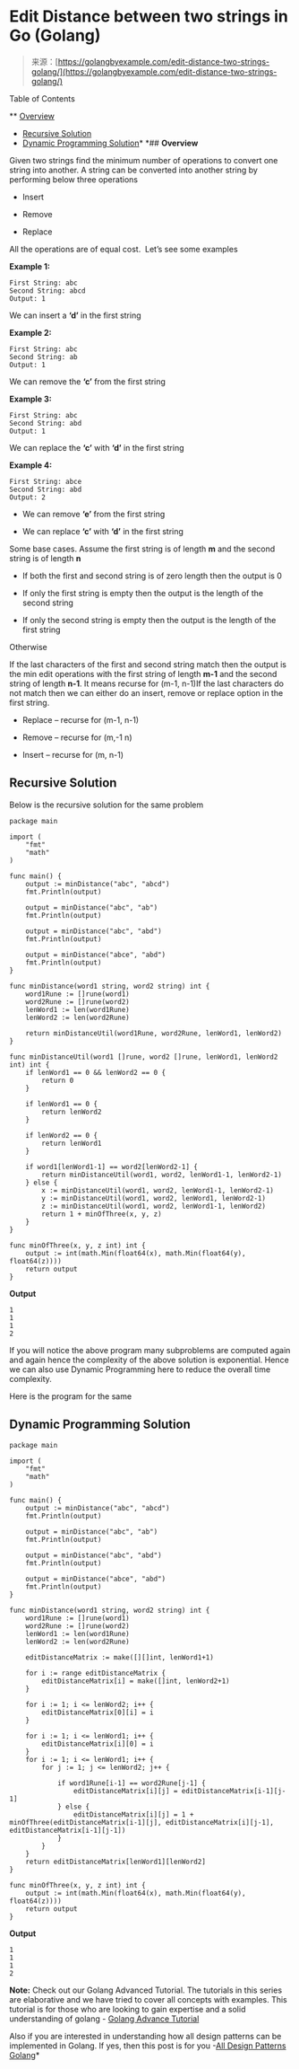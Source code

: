<!--yml
category: 未分类
date: 2024-10-13 06:44:43
-->

# Edit Distance between two strings in Go (Golang)

> 来源：[https://golangbyexample.com/edit-distance-two-strings-golang/](https://golangbyexample.com/edit-distance-two-strings-golang/)

Table of Contents

 **   [Overview](#Overview "Overview")
*   [Recursive Solution](#Recursive_Solution "Recursive Solution")
*   [Dynamic Programming Solution](#Dynamic_Programming_Solution "Dynamic Programming Solution")*  *## **Overview**

Given two strings find the minimum number of operations to convert one string into another. A string can be converted into another string by performing below three operations

*   Insert

*   Remove

*   Replace

All the operations are of equal cost.  Let’s see some examples

**Example 1:**

```
First String: abc
Second String: abcd
Output: 1
```

We can insert a **‘d’** in the first string

**Example 2:**

```
First String: abc
Second String: ab
Output: 1
```

We can remove the **‘c’** from the first string

**Example 3:**

```
First String: abc
Second String: abd
Output: 1
```

We can replace the **‘c’** with **‘d’** in the first string

**Example 4:**

```
First String: abce
Second String: abd
Output: 2
```

*   We can remove **‘e’** from the first string

*   We can replace **‘c’** with **‘d’** in the first string

Some base cases. Assume the first string is of length **m** and the second string is of length **n**

*   If both the first and second string is of zero length then the output is 0

*   If only the first string is empty then the output is the length of the second string

*   If only the second string is empty then the output is the length of the first string

Otherwise

If the last characters of the first and second string match then the output is the min edit operations with the first string of length **m-1** and the second string of length **n-1**. It means recurse for (m-1, n-1)If the last characters do not match then we can either do an insert, remove or replace option in the first string.

*   Replace – recurse for (m-1, n-1)

*   Remove – recurse for (m,-1 n)

*   Insert – recurse for (m, n-1)

## **Recursive Solution**

Below is the recursive solution for the same problem

```
package main

import (
	"fmt"
	"math"
)

func main() {
	output := minDistance("abc", "abcd")
	fmt.Println(output)

	output = minDistance("abc", "ab")
	fmt.Println(output)

	output = minDistance("abc", "abd")
	fmt.Println(output)

	output = minDistance("abce", "abd")
	fmt.Println(output)
}

func minDistance(word1 string, word2 string) int {
	word1Rune := []rune(word1)
	word2Rune := []rune(word2)
	lenWord1 := len(word1Rune)
	lenWord2 := len(word2Rune)

	return minDistanceUtil(word1Rune, word2Rune, lenWord1, lenWord2)
}

func minDistanceUtil(word1 []rune, word2 []rune, lenWord1, lenWord2 int) int {
	if lenWord1 == 0 && lenWord2 == 0 {
		return 0
	}

	if lenWord1 == 0 {
		return lenWord2
	}

	if lenWord2 == 0 {
		return lenWord1
	}

	if word1[lenWord1-1] == word2[lenWord2-1] {
		return minDistanceUtil(word1, word2, lenWord1-1, lenWord2-1)
	} else {
		x := minDistanceUtil(word1, word2, lenWord1-1, lenWord2-1)
		y := minDistanceUtil(word1, word2, lenWord1, lenWord2-1)
		z := minDistanceUtil(word1, word2, lenWord1-1, lenWord2)
		return 1 + minOfThree(x, y, z)
	}
}

func minOfThree(x, y, z int) int {
	output := int(math.Min(float64(x), math.Min(float64(y), float64(z))))
	return output
}
```

**Output**

```
1
1
1
2
```

If you will notice the above program many subproblems are computed again and again hence the complexity of the above solution is exponential. Hence we can also use Dynamic Programming here to reduce the overall time complexity.

Here is the program for the same

## **Dynamic Programming Solution**

```
package main

import (
	"fmt"
	"math"
)

func main() {
	output := minDistance("abc", "abcd")
	fmt.Println(output)

	output = minDistance("abc", "ab")
	fmt.Println(output)

	output = minDistance("abc", "abd")
	fmt.Println(output)

	output = minDistance("abce", "abd")
	fmt.Println(output)
}

func minDistance(word1 string, word2 string) int {
	word1Rune := []rune(word1)
	word2Rune := []rune(word2)
	lenWord1 := len(word1Rune)
	lenWord2 := len(word2Rune)

	editDistanceMatrix := make([][]int, lenWord1+1)

	for i := range editDistanceMatrix {
		editDistanceMatrix[i] = make([]int, lenWord2+1)
	}

	for i := 1; i <= lenWord2; i++ {
		editDistanceMatrix[0][i] = i
	}

	for i := 1; i <= lenWord1; i++ {
		editDistanceMatrix[i][0] = i
	}
	for i := 1; i <= lenWord1; i++ {
		for j := 1; j <= lenWord2; j++ {

			if word1Rune[i-1] == word2Rune[j-1] {
				editDistanceMatrix[i][j] = editDistanceMatrix[i-1][j-1]
			} else {
				editDistanceMatrix[i][j] = 1 + minOfThree(editDistanceMatrix[i-1][j], editDistanceMatrix[i][j-1], editDistanceMatrix[i-1][j-1])
			}
		}
	}
	return editDistanceMatrix[lenWord1][lenWord2]
}

func minOfThree(x, y, z int) int {
	output := int(math.Min(float64(x), math.Min(float64(y), float64(z))))
	return output
}
```

**Output**

```
1
1
1
2
```

**Note:** Check out our Golang Advanced Tutorial. The tutorials in this series are elaborative and we have tried to cover all concepts with examples. This tutorial is for those who are looking to gain expertise and a solid understanding of golang - [Golang Advance Tutorial](https://golangbyexample.com/golang-comprehensive-tutorial/)

Also if you are interested in understanding how all design patterns can be implemented in Golang. If yes, then this post is for you -[All Design Patterns Golang](https://golangbyexample.com/all-design-patterns-golang/)*